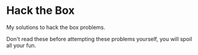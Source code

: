 # Hack the Box

My solutions to hack the box problems.

Don't read these before attempting these problems yourself, you will spoil
all your fun.
